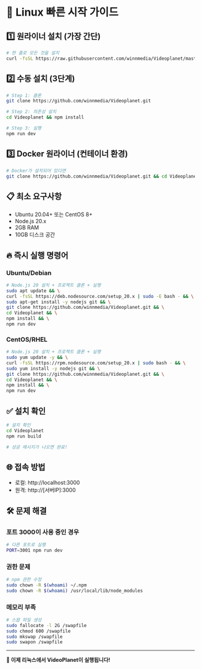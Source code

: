 # 🚀 Linux 빠른 시작 가이드

## 1️⃣ 원라이너 설치 (가장 간단)

```bash
# 한 줄로 모든 것을 설치
curl -fsSL https://raw.githubusercontent.com/winnmedia/Videoplanet/master/linux-clone.sh | bash
```

## 2️⃣ 수동 설치 (3단계)

```bash
# Step 1: 클론
git clone https://github.com/winnmedia/Videoplanet.git

# Step 2: 의존성 설치
cd Videoplanet && npm install

# Step 3: 실행
npm run dev
```

## 3️⃣ Docker 원라이너 (컨테이너 환경)

```bash
# Docker가 설치되어 있다면
git clone https://github.com/winnmedia/Videoplanet.git && cd Videoplanet && docker-compose up -d
```

## 📋 최소 요구사항

- Ubuntu 20.04+ 또는 CentOS 8+
- Node.js 20.x
- 2GB RAM
- 10GB 디스크 공간

## 🔥 즉시 실행 명령어

### Ubuntu/Debian
```bash
# Node.js 20 설치 + 프로젝트 클론 + 실행
sudo apt update && \
curl -fsSL https://deb.nodesource.com/setup_20.x | sudo -E bash - && \
sudo apt-get install -y nodejs git && \
git clone https://github.com/winnmedia/Videoplanet.git && \
cd Videoplanet && \
npm install && \
npm run dev
```

### CentOS/RHEL
```bash
# Node.js 20 설치 + 프로젝트 클론 + 실행
sudo yum update -y && \
curl -fsSL https://rpm.nodesource.com/setup_20.x | sudo bash - && \
sudo yum install -y nodejs git && \
git clone https://github.com/winnmedia/Videoplanet.git && \
cd Videoplanet && \
npm install && \
npm run dev
```

## ✅ 설치 확인

```bash
# 설치 확인
cd Videoplanet
npm run build

# 성공 메시지가 나오면 완료!
```

## 🌐 접속 방법

- 로컬: http://localhost:3000
- 원격: http://[서버IP]:3000

## 🛠️ 문제 해결

### 포트 3000이 사용 중인 경우
```bash
# 다른 포트로 실행
PORT=3001 npm run dev
```

### 권한 문제
```bash
# npm 권한 수정
sudo chown -R $(whoami) ~/.npm
sudo chown -R $(whoami) /usr/local/lib/node_modules
```

### 메모리 부족
```bash
# 스왑 파일 생성
sudo fallocate -l 2G /swapfile
sudo chmod 600 /swapfile
sudo mkswap /swapfile
sudo swapon /swapfile
```

---

**🎉 이제 리눅스에서 VideoPlanet이 실행됩니다!**